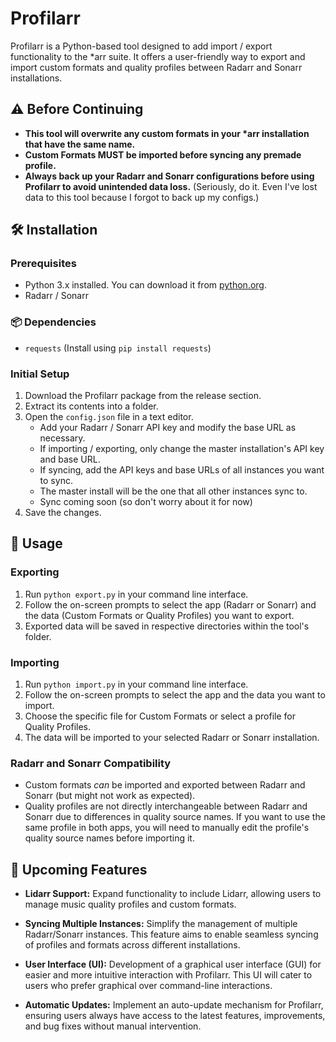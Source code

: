 # Profilarr

Profilarr is a Python-based tool designed to add import / export functionality to the \*arr suite. It offers a user-friendly way to export and import custom formats and quality profiles between Radarr and Sonarr installations.

## ⚠️ Before Continuing

- **This tool will overwrite any custom formats in your \*arr installation that have the same name.**
- **Custom Formats MUST be imported before syncing any premade profile.**
- **Always back up your Radarr and Sonarr configurations before using Profilarr to avoid unintended data loss.** (Seriously, do it. Even I've lost data to this tool because I forgot to back up my configs.)

## 🛠️ Installation

### Prerequisites

- Python 3.x installed. You can download it from [python.org](https://www.python.org/downloads/).
- Radarr / Sonarr

### 📦 Dependencies

- `requests` (Install using `pip install requests`)

### Initial Setup

1. Download the Profilarr package from the release section.
2. Extract its contents into a folder.
3. Open the `config.json` file in a text editor.
   - Add your Radarr / Sonarr API key and modify the base URL as necessary.
   - If importing / exporting, only change the master installation's API key and base URL.
   - If syncing, add the API keys and base URLs of all instances you want to sync.
   - The master install will be the one that all other instances sync to.
   - Sync coming soon (so don't worry about it for now)
4. Save the changes.

## 🚀 Usage

### Exporting

1. Run `python export.py` in your command line interface.
2. Follow the on-screen prompts to select the app (Radarr or Sonarr) and the data (Custom Formats or Quality Profiles) you want to export.
3. Exported data will be saved in respective directories within the tool's folder.

### Importing

1. Run `python import.py` in your command line interface.
2. Follow the on-screen prompts to select the app and the data you want to import.
3. Choose the specific file for Custom Formats or select a profile for Quality Profiles.
4. The data will be imported to your selected Radarr or Sonarr installation.

### Radarr and Sonarr Compatibility

- Custom formats _can_ be imported and exported between Radarr and Sonarr (but might not work as expected).
- Quality profiles are not directly interchangeable between Radarr and Sonarr due to differences in quality source names. If you want to use the same profile in both apps, you will need to manually edit the profile's quality source names before importing it.

## 🌟 Upcoming Features

- **Lidarr Support:** Expand functionality to include Lidarr, allowing users to manage music quality profiles and custom formats.

- **Syncing Multiple Instances:** Simplify the management of multiple Radarr/Sonarr instances. This feature aims to enable seamless syncing of profiles and formats across different installations.

- **User Interface (UI):** Development of a graphical user interface (GUI) for easier and more intuitive interaction with Profilarr. This UI will cater to users who prefer graphical over command-line interactions.

- **Automatic Updates:** Implement an auto-update mechanism for Profilarr, ensuring users always have access to the latest features, improvements, and bug fixes without manual intervention.
